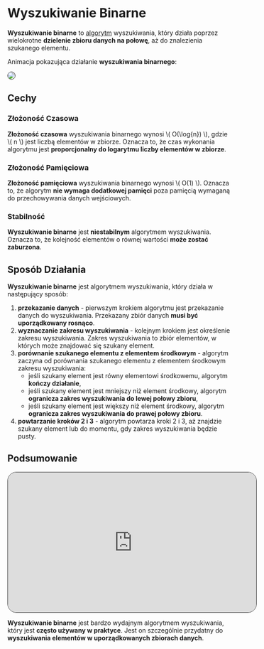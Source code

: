 # Wyszukiwanie Binarne

**Wyszukiwanie binarne** to [algorytm](index.html) wyszukiwania, który działa poprzez wielokrotne **dzielenie zbioru danych na połowę**, aż do znalezienia szukanego elementu.

Animacja pokazująca działanie **wyszukiwania binarnego**:

<img style="border: 1px solid rgb(49, 49, 49); border-radius: 20px;" src="https://upload.wikimedia.org/wikipedia/commons/c/c1/Binary-search-work.gif">

## Cechy

### Złożoność Czasowa
**Złożoność czasowa** wyszukiwania binarnego wynosi \\( O(\log{n}) \\), gdzie \\( n \\) jest liczbą elementów w zbiorze. Oznacza to, że czas wykonania algorytmu jest **proporcjonalny do logarytmu liczby elementów w zbiorze**.

### Złożoność Pamięciowa
**Złożoność pamięciowa** wyszukiwania binarnego wynosi \\( O(1) \\). Oznacza to, że algorytm **nie wymaga dodatkowej pamięci** poza pamięcią wymaganą do przechowywania danych wejściowych.

### Stabilność
**Wyszukiwanie binarne** jest **niestabilnym** algorytmem wyszukiwania. Oznacza to, że kolejność elementów o równej wartości **może zostać zaburzona**.

## Sposób Działania
**Wyszukiwanie binarne** jest algorytmem wyszukiwania, który działa w następujący sposób:
1. **przekazanie danych** - pierwszym krokiem algorytmu jest przekazanie danych do wyszukiwania. Przekazany zbiór danych **musi być uporządkowany rosnąco**.
2. **wyznaczanie zakresu wyszukiwania** - kolejnym krokiem jest określenie zakresu wyszukiwania. Zakres wyszukiwania to zbiór elementów, w których może znajdować się szukany element.
3. **porównanie szukanego elementu z elementem środkowym** - algorytm zaczyna od porównania szukanego elementu z elementem środkowym zakresu wyszukiwania:
    - jeśli szukany element jest równy elementowi środkowemu, algorytm **kończy działanie**,
    - jeśli szukany element jest mniejszy niż element środkowy, algorytm **ogranicza zakres wyszukiwania do lewej połowy zbioru**,
    - jeśli szukany element jest większy niż element środkowy, algorytm **ogranicza zakres wyszukiwania do prawej połowy zbioru**.
4. **powtarzanie kroków 2 i 3** - algorytm powtarza kroki 2 i 3, aż znajdzie szukany element lub do momentu, gdy zakres wyszukiwania będzie pusty.

## Podsumowanie
<iframe width="560" height="315" style="border: 1px solid rgb(49, 49, 49); border-radius: 20px;" src="https://www.youtube-nocookie.com/embed/KXJSjte_OAI?si=VtpShWO7nOWzdUse" title="YouTube video player" frameborder="0" allow="accelerometer; autoplay; clipboard-write; encrypted-media; gyroscope; picture-in-picture; web-share" allowfullscreen></iframe>

**Wyszukiwanie binarne** jest bardzo wydajnym algorytmem wyszukiwania, który jest **często używany w praktyce**. Jest on szczególnie przydatny do **wyszukiwania elementów w uporządkowanych zbiorach danych**.
